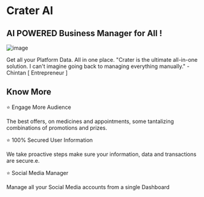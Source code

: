 # Crater AI

## AI POWERED Business Manager for All !
![image](https://github.com/YashSejwal/HealthcareUp/assets/63971462/b86b4aee-f8cb-4505-8538-c3068436e002)

Get all your
Platform Data.
All in one place.
"Crater is the ultimate all-in-one solution.
I can't imagine going back to managing
everything manually." - Chintan [ Entrepreneur ]

## Know More

⭐️ Engage More Audience

The best offers, on medicines and appointments, some tantalizing combinations of promotions and prizes.

⭐️ 100% Secured User Information

We take proactive steps make sure your information, data and transactions are secure.e.

⭐️ Social Media Manager

Manage all your Social Media accounts from a single Dashboard
